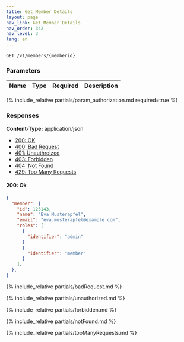 ```yaml
---
title: Get Member Details
layout: page
nav_link: Get Member Details
nav_order: 342
nav_level: 3
lang: en
---
```


```
GET /v1/members/{memberid}
```

### Parameters

| Name | Type  | Required | Description |
|:--------------|:--------|:----------:|:----------------------------------------------------------------------------------|
{% include_relative partials/param_authorization.md required=true %}

### Responses
**Content-Type:** application/json
- [200: OK](#200-ok)
- [400: Bad Request](#400-bad-request)
- [401: Unauthroized](#401-unauthorized)
- [403: Forbidden](#403-forbidden)
- [404: Not Found](#404-not-found)
- [429: Too Many Requests](#429-too-many-requests)

#### 200: Ok
```json
{
  "member": {
    "id": 123143,
    "name": "Eva Musterapfel",
    "email": "eva.musterapfel@example.com",
    "roles": [
      {
        "identifier": "admin"
      }
      {
        "identifier": "member"
      }
    ],
  },
}
```

{% include_relative partials/badRequest.md %}

{% include_relative partials/unauthorized.md %}

{% include_relative partials/forbidden.md %}

{% include_relative partials/notFound.md %}

{% include_relative partials/tooManyRequests.md %}
